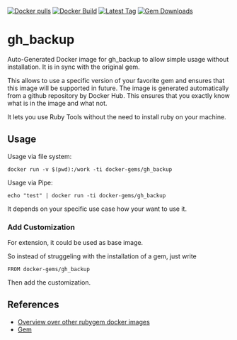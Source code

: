 [![Docker pulls](https://img.shields.io/docker/pulls/rubygem/gh_backup.svg)](https://hub.docker.com/r/rubygem/gh_backup/)
[![Docker Build](https://img.shields.io/docker/automated/rubygem/gh_backup.svg)](https://hub.docker.com/r/rubygem/gh_backup/)
[![Latest Tag](https://img.shields.io/github/tag/docker-rubygem/gh_backup.svg)](https://hub.docker.com/r/rubygem/gh_backup/)
[![Gem Downloads](https://img.shields.io/gem/dt/gh_backup.svg)](https://rubygems.org/gems/gh_backup/)
# gh_backup

Auto-Generated Docker image for gh_backup to allow simple usage without installation.
It is in sync with the original gem.

This allows to use a specific version of your favorite gem and ensures that this image will be supported in future.
The image is generated automatically from a github repository by Docker Hub.
This ensures that you exactly know what is in the image and what not.

It lets you use Ruby Tools without the need to install ruby on your machine.

## Usage

Usage via file system:

`docker run -v $(pwd):/work -ti docker-gems/gh_backup`

Usage via Pipe:

`echo "test" | docker run -ti docker-gems/gh_backup`

It depends on your specific use case how your want to use it.

### Add Customization

For extension, it could be used as base image.

So instead of struggeling with the installation of a gem, just write

`FROM docker-gems/gh_backup`

Then add the customization.

## References

 - [Overview over other rubygem docker images](https://github.com/thinkbot/docker-rubygem)
 - [Gem](https://rubygems.org/gems/gh_backup/)
